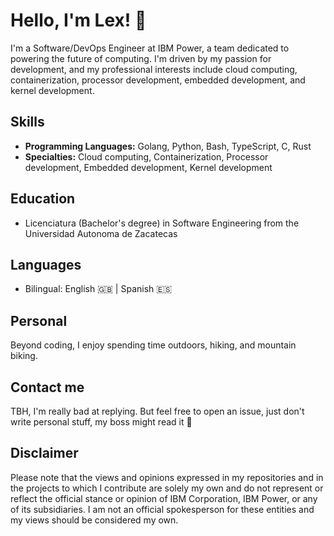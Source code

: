 # Hello, I'm Lex! 👋 

I'm a Software/DevOps Engineer at IBM Power, a team dedicated to powering the future of computing. I'm driven by my passion for development, and my professional interests include cloud computing, containerization, processor development, embedded development, and kernel development.

## Skills

- **Programming Languages:** Golang, Python, Bash, TypeScript, C, Rust
- **Specialties:** Cloud computing, Containerization, Processor development, Embedded development, Kernel development

## Education

- Licenciatura (Bachelor's degree) in Software Engineering from the Universidad Autonoma de Zacatecas

## Languages

- Bilingual: English 🇬🇧 | Spanish 🇪🇸

## Personal

Beyond coding, I enjoy spending time outdoors, hiking, and mountain biking.

## Contact me

TBH, I'm really bad at replying. But feel free to open an issue, just don't write personal stuff, my boss might read it 🫣

## Disclaimer

Please note that the views and opinions expressed in my repositories and in the projects to which I contribute are solely my own and do not represent or reflect the official stance or opinion of IBM Corporation, IBM Power, or any of its subsidiaries. I am not an official spokesperson for these entities and my views should be considered my own.
